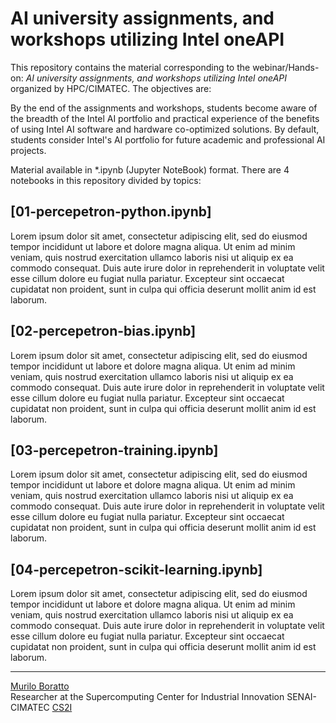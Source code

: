 # AI university assignments, and workshops utilizing Intel oneAPI <br/>

This repository contains the material corresponding to the webinar/Hands-on: _AI university assignments, and workshops utilizing Intel oneAPI_ organized by HPC/CIMATEC. The objectives are:

By the end of the assignments and workshops, students become aware of the breadth of the Intel AI portfolio and practical experience of the benefits of using Intel AI software and hardware co-optimized solutions. By default, students consider Intel's AI portfolio for future academic and professional AI projects.

Material available in \*.ipynb (Jupyter NoteBook) format. There are 4 notebooks in this repository divided by topics:

## [01-percepetron-python.ipynb]
Lorem ipsum dolor sit amet, consectetur adipiscing elit, sed do eiusmod tempor incididunt ut labore et dolore magna aliqua. Ut enim ad minim veniam, quis nostrud exercitation ullamco laboris nisi ut aliquip ex ea commodo consequat. Duis aute irure dolor in reprehenderit in voluptate velit esse cillum dolore eu fugiat nulla pariatur. Excepteur sint occaecat cupidatat non proident, sunt in culpa qui officia deserunt mollit anim id est laborum.

## [02-percepetron-bias.ipynb]
Lorem ipsum dolor sit amet, consectetur adipiscing elit, sed do eiusmod tempor incididunt ut labore et dolore magna aliqua. Ut enim ad minim veniam, quis nostrud exercitation ullamco laboris nisi ut aliquip ex ea commodo consequat. Duis aute irure dolor in reprehenderit in voluptate velit esse cillum dolore eu fugiat nulla pariatur. Excepteur sint occaecat cupidatat non proident, sunt in culpa qui officia deserunt mollit anim id est laborum.

## [03-percepetron-training.ipynb]
Lorem ipsum dolor sit amet, consectetur adipiscing elit, sed do eiusmod tempor incididunt ut labore et dolore magna aliqua. Ut enim ad minim veniam, quis nostrud exercitation ullamco laboris nisi ut aliquip ex ea commodo consequat. Duis aute irure dolor in reprehenderit in voluptate velit esse cillum dolore eu fugiat nulla pariatur. Excepteur sint occaecat cupidatat non proident, sunt in culpa qui officia deserunt mollit anim id est laborum.

## [04-percepetron-scikit-learning.ipynb]
Lorem ipsum dolor sit amet, consectetur adipiscing elit, sed do eiusmod tempor incididunt ut labore et dolore magna aliqua. Ut enim ad minim veniam, quis nostrud exercitation ullamco laboris nisi ut aliquip ex ea commodo consequat. Duis aute irure dolor in reprehenderit in voluptate velit esse cillum dolore eu fugiat nulla pariatur. Excepteur sint occaecat cupidatat non proident, sunt in culpa qui officia deserunt mollit anim id est laborum.

---

[Murilo Boratto](http://lattes.cnpq.br/9222855062709254) <br/>
Researcher at the Supercomputing Center for Industrial Innovation SENAI-CIMATEC [CS2I](http://www.senaicimatec.com.br/) <br/>
